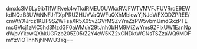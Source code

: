 dmxlc3M6Ly9ibTl1WlRvek4wTkdRMEU0UWkxRVJFWTVMVFJFUVRrdE9EWkdNQzB3UWtNNFJrTXpPRUZHUVVaQWFuQXhMblowYjNJdWFXODZPREE/cmVtYXJrcz1KUF9SZWFsaXR5X05vZGVfMSZvYmZzPW5vbmUmdGxzPTEmcGVlcj1zMC5hd3NzdGF0aWMuY29tJnh0bHM9MiZwYms9ZFIxUW1EanNpdWpvYkcwQXhkUGRzb205Z05rZ2Y4cW5KZ2xCNDktWGNsTSZzaWQ9MDFmYzVlOThhNjhlNWU3Yg==

